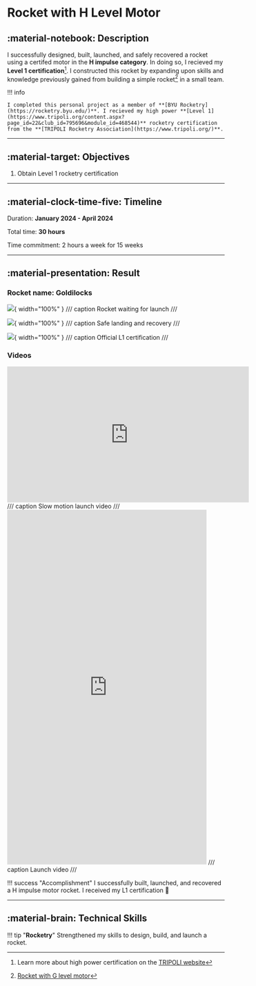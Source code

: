 # Rocket with H Level Motor

## :material-notebook: Description

I successfully designed, built, launched, and safely recovered a rocket using a certifed motor in the **H impulse category**. In doing so, I recieved my **Level 1 certification**[^1]. I constructed this rocket by expanding upon skills and knowledge previously gained from building a simple rocket[^2] in a small team.

[^1]: Learn more about high power certification on the [TRIPOLI website](https://www.tripoli.org/content.aspx?page_id=22&club_id=795696&module_id=468541)
[^2]: [Rocket with G level motor](/project-portfolio/projects/2023/G-rocket.md)

!!! info

    I completed this personal project as a member of **[BYU Rocketry](https://rocketry.byu.edu/)**. I recieved my high power **[Level 1](https://www.tripoli.org/content.aspx?page_id=22&club_id=795696&module_id=468544)** rocketry certification from the **[TRIPOLI Rocketry Association](https://www.tripoli.org/)**.

***

## :material-target: Objectives

1. Obtain Level 1 rocketry certification

***

## :material-clock-time-five: Timeline

Duration: **January 2024 - April 2024**

Total time: **30 hours**

Time commitment: 2 hours a week for 15 weeks

***

## :material-presentation: Result

### Rocket name: **Goldilocks**

![](assets/H-rocket/Hrocket4.jpg){ width="100%" }
/// caption
Rocket waiting for launch
///

![](assets/H-rocket/Hrocket1.jpg){ width="100%" }
/// caption
Safe landing and recovery
///

![](assets/H-rocket/Hrocket3.jpg){ width="100%" }
/// caption
Official L1 certification
///

### Videos

<iframe width="560" height="315" src="https://www.youtube.com/embed/LEaBT3fgHdg?si=cehpYZbjEgKE6S7O" title="YouTube video player" frameborder="0" allow="accelerometer; autoplay; clipboard-write; encrypted-media; gyroscope; picture-in-picture; web-share" referrerpolicy="strict-origin-when-cross-origin" allowfullscreen></iframe>
/// caption
Slow motion launch video
///

<iframe width="462" height="822" src="https://www.youtube.com/embed/xoYTLIH87pw" title="L1 Launch 3/16/24" frameborder="0" allow="accelerometer; autoplay; clipboard-write; encrypted-media; gyroscope; picture-in-picture; web-share" referrerpolicy="strict-origin-when-cross-origin" allowfullscreen></iframe>
/// caption
Launch video
///

!!! success "Accomplishment"
    I successfully built, launched, and recovered a H impulse motor rocket. I received my L1 certification :partying_face:
    
***

## :material-brain: Technical Skills

!!! tip "**Rocketry**"
    Strengthened my skills to design, build, and launch a rocket.